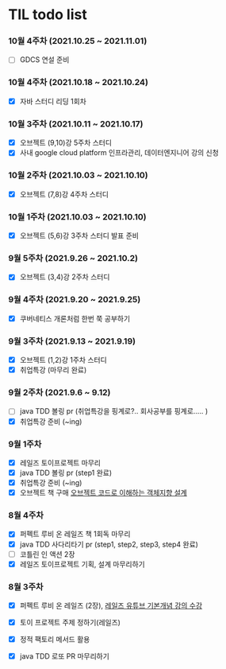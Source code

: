 # TIL todo list

### 10월 4주차 (2021.10.25 ~ 2021.11.01)
- [ ] GDCS 연설 준비

### 10월 4주차 (2021.10.18 ~ 2021.10.24)
- [x] 자바 스터디 리딩 1회차 

### 10월 3주차 (2021.10.11 ~ 2021.10.17)
- [x] 오브젝트 (9,10)강 5주차 스터디 
- [x] 사내 google cloud platform 인프라관리, 데이터엔지니어 강의 신청

### 10월 2주차 (2021.10.03 ~ 2021.10.10)
- [x] 오브젝트 (7,8)강 4주차 스터디 

### 10월 1주차 (2021.10.03 ~ 2021.10.10)
- [x] 오브젝트 (5,6)강 3주차 스터디 발표 준비

### 9월 5주차 (2021.9.26 ~ 2021.10.2)
- [x] 오브젝트  (3,4)강 2주차 스터디

### 9월 4주차 (2021.9.20 ~ 2021.9.25)
- [x] 쿠버네티스 개론처럼 한번 쭉 공부하기

### 9월 3주차 (2021.9.13 ~ 2021.9.19)
- [x] 오브젝트 (1,2)강 1주차 스터디
- [x] 취업특강 (마무리 완료)

### 9월 2주차 (2021.9.6 ~ 9.12)
- [ ] java TDD 볼링 pr (취업특강을 핑계로?.. 회사공부를 핑계로..... )
- [x] 취업특강 준비 (~ing)

### 9월 1주차
- [x] 레일즈 토이프로젝트 마무리
- [x] java TDD 볼링 pr (step1 완료)
- [x] 취업특강 준비 (~ing)
- [x] 오브젝트 책 구매 [오브젝트 코드로 이해하는 객체지향 설계](http://www.yes24.com/Product/Goods/74219491)

### 8월 4주차
- [x] 퍼펙트 루비 온 레일즈 책 1회독 마무리
- [x] java TDD 사다리타기 pr (step1, step2, step3, step4 완료)
- [ ] 코틀린 인 액션 2장
- [x] 레일즈 토이프로젝트 기획, 설계 마무리하기

### 8월 3주차
- [x] 퍼펙트 루비 온 레일즈 (2장), [레일즈 유튜브 기본개념 강의 수강](https://www.youtube.com/watch?v=oyuXt1XqxBk&list=PLf6DSUwGgnraIK89Nyu52q1cd2kq9U-xy)
- [x] 토이 프로젝트 주제 정하기(레일즈)
- [x] 정적 팩토리 메서드 활용
- [x] java TDD 로또 PR 마무리하기



